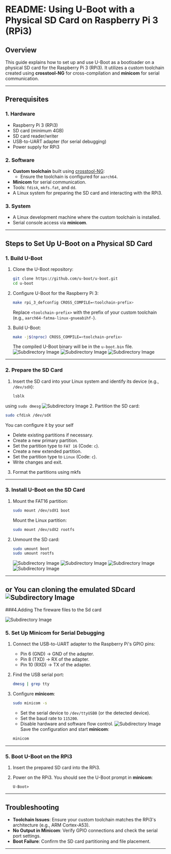 # README: Using U-Boot with a Physical SD Card on Raspberry Pi 3 (RPi3)

## Overview

This guide explains how to set up and use U-Boot as a bootloader on a physical SD card for the Raspberry Pi 3 (RPi3). It utilizes a custom toolchain created using **crosstool-NG** for cross-compilation and **minicom** for serial communication.

---

## Prerequisites

### 1. Hardware
- Raspberry Pi 3 (RPi3)
- SD card (minimum 4GB)
- SD card reader/writer
- USB-to-UART adapter (for serial debugging)
- Power supply for RPi3

### 2. Software
- **Custom toolchain** built using [crosstool-NG](https://crosstool-ng.github.io/):
  - Ensure the toolchain is configured for `aarch64`.
- **Minicom** for serial communication.
- Tools: `fdisk`, `mkfs.fat`, and `dd`.
- A Linux system for preparing the SD card and interacting with the RPi3.

### 3. System
- A Linux development machine where the custom toolchain is installed.
- Serial console access via **minicom**.

---

## Steps to Set Up U-Boot on a Physical SD Card

### 1. Build U-Boot

1. Clone the U-Boot repository:
   ```bash
   git clone https://github.com/u-boot/u-boot.git
   cd u-boot
   ```

2. Configure U-Boot for the Raspberry Pi 3:
   ```bash
   make rpi_3_defconfig CROSS_COMPILE=<toolchain-prefix>
   ```

   Replace `<toolchain-prefix>` with the prefix of your custom toolchain (e.g., `aarch64-fatma-linux-gnueabihf-`).

3. Build U-Boot:
   ```bash
   make -j$(nproc) CROSS_COMPILE=<toolchain-prefix>
   ```

   The compiled U-Boot binary will be in the `u-boot.bin` file.
   ![Subdirectory Image](images-rpi/uboot.png)
   ![Subdirectory Image](images-rpi/uboot2.png)
   ![Subdirectory Image](images-rpi/uboot3.png)
---

### 2. Prepare the SD Card

1. Insert the SD card into your Linux system and identify its device (e.g., `/dev/sdX`):
   ```bash
   lsblk
   ```
using `sudo dmesg`
 ![Subdirectory Image](images-rpi/dmesg.png)
2. Partition the SD card:
   ```bash
   sudo cfdisk /dev/sdX
   ```
   You can configure it by your self 
   - Delete existing partitions if necessary.
   - Create a new primary partition.
   - Set the partition type to `FAT 16` (Code: `c`).
   - Create a new extended partition.
   - Set the partition type to `Linux` (Code: `c`).
   - Write changes and exit.

3. Format the partitions using mkfs
   
---

### 3. Install U-Boot on the SD Card

1. Mount the FAT16 partition:
   ```bash
   sudo mount /dev/sdX1 boot
   ```
   Mount the Linux partition:
   ```bash
   sudo mount /dev/sdX2 rootfs
   ```
3. Unmount the SD card:
   ```bash
   sudo umount boot
   sudo umount rootfs
   ```
   
    ![Subdirectory Image](images-rpi/conf1.png)
    ![Subdirectory Image](images-rpi/conf2.png)
    ![Subdirectory Image](images-rpi/conf3.png)
    ![Subdirectory Image](images-rpi/conf4.png)
---
or You can cloning the emulated SDcard 
![Subdirectory Image](images-rpi/using_emulated.png)
---
###4.Adding The fireware files to the Sd card 

![Subdirectory Image](images-rpi/fireware.png)
### 5. Set Up Minicom for Serial Debugging

1. Connect the USB-to-UART adapter to the Raspberry Pi's GPIO pins:
   - Pin 6 (GND) → GND of the adapter.
   - Pin 8 (TXD) → RX of the adapter.
   - Pin 10 (RXD) → TX of the adapter.

2. Find the USB serial port:
   ```bash
   dmesg | grep tty
   ```

3. Configure **minicom**:
   ```bash
   sudo minicom -s
   ```
   - Set the serial device to `/dev/ttyUSB0` (or the detected device).
   - Set the baud rate to `115200`.
   - Disable hardware and software flow control.
![Subdirectory Image](images-rpi/minicom.png)
   Save the configuration and start **minicom**:
   ```bash
   minicom
   ```

---

### 5. Boot U-Boot on the RPi3

1. Insert the prepared SD card into the RPi3.

2. Power on the RPi3. You should see the U-Boot prompt in **minicom**:
   ```
   U-Boot>
   ```

---



## Troubleshooting

- **Toolchain Issues**: Ensure your custom toolchain matches the RPi3's architecture (e.g., ARM Cortex-A53).
- **No Output in Minicom**: Verify GPIO connections and check the serial port settings.
- **Boot Failure**: Confirm the SD card partitioning and file placement.

---


